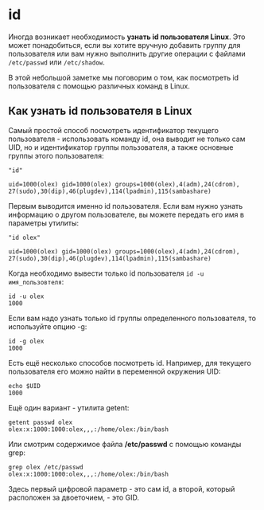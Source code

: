 # id

Иногда возникает необходимость **узнать id пользователя Linux**. Это может понадобиться, если вы хотите вручную добавить группу для пользователя или вам нужно выполнить другие операции с файлами `/etc/passwd` или `/etc/shadow`.

В этой небольшой заметке мы поговорим о том, как посмотреть id пользователя с помощью различных команд в Linux.

## Как узнать id пользователя в Linux

Самый простой способ посмотреть идентификатор текущего пользователя - использовать команду id, она выводит не только сам UID, но и идентификатор группы пользователя, а также основные группы этого пользователя:


```
"id"

uid=1000(olex) gid=1000(olex) groups=1000(olex),4(adm),24(cdrom),
27(sudo),30(dip),46(plugdev),114(lpadmin),115(sambashare)
```

Первым выводится именно id пользователя. Если вам нужно узнать информацию о другом пользователе, вы можете передать его имя в параметры утилиты:


```
"id olex"

uid=1000(olex) gid=1000(olex) groups=1000(olex),4(adm),24(cdrom),
27(sudo),30(dip),46(plugdev),114(lpadmin),115(sambashare)
```

Когда необходимо вывести только id пользователя `id -u имя_пользовтеля`:


```
id -u olex
1000
```


Если вам надо узнать только id группы определенного пользователя, то используйте опцию -g:


```
id -g olex
1000
```


Есть ещё несколько способов посмотреть id. Например, для текущего пользователя его можно найти в переменной окружения UID:


```
echo $UID
1000
```


Ещё один вариант - утилита getent:


```
getent passwd olex
olex:x:1000:1000:olex,,,:/home/olex:/bin/bash
```


Или смотрим содержимое файла **/etc/passwd** с помощью команды grep:


```
grep olex /etc/passwd
olex:x:1000:1000:olex,,,:/home/olex:/bin/bash
```


Здесь первый цифровой параметр - это сам id, а второй, который расположен за двоеточием, - это GID.
